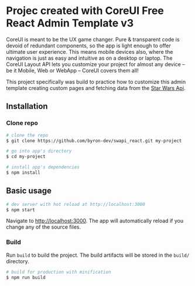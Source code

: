 # Projec created with CoreUI Free React Admin Template v3

CoreUI is meant to be the UX game changer. Pure & transparent code is devoid of redundant components, so the app is light enough to offer ultimate user experience. This means mobile devices also, where the navigation is just as easy and intuitive as on a desktop or laptop. The CoreUI Layout API lets you customize your project for almost any device – be it Mobile, Web or WebApp – CoreUI covers them all!

This project specifically was build to practice how to customize this admin template creating custom pages and fetching data from the [Star Wars Api](https://swapi.dev/).

## Installation

### Clone repo

``` bash
# clone the repo
$ git clone https://github.com/byron-dev/swapi_react.git my-project

# go into app's directory
$ cd my-project

# install app's dependencies
$ npm install
```


## Basic usage

``` bash
# dev server with hot reload at http://localhost:3000
$ npm start
```

Navigate to [http://localhost:3000](http://localhost:3000). The app will automatically reload if you change any of the source files.

### Build

Run `build` to build the project. The build artifacts will be stored in the `build/` directory.

```bash
# build for production with minification
$ npm run build
```